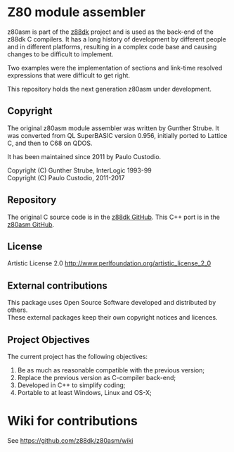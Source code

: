 # Z80 module assembler

z80asm is part of the [z88dk](http://www.z88dk.org/) project and is used as the back-end of the z88dk C compilers. It has a long history of development by different people and in different platforms, resulting in a complex code base and causing changes to be difficult to implement. 

Two examples were the implementation of sections and link-time resolved expressions that were difficult to get right.

This repository holds the next generation z80asm under development.

## Copyright

The original z80asm module assembler was written by Gunther Strube. 
It was converted from QL SuperBASIC version 0.956, initially ported to Lattice C,
and then to C68 on QDOS.

It has been maintained since 2011 by Paulo Custodio.

Copyright (C) Gunther Strube, InterLogic 1993-99  
Copyright (C) Paulo Custodio, 2011-2017

## Repository

The original C source code is in the [z88dk GitHub](https://github.com/z88dk/z88dk/src/z80asm/).
This C++ port is in the [z80asm GitHub](https://github.com/z88dk/z80asm).

## License

Artistic License 2.0 <http://www.perlfoundation.org/artistic_license_2_0>

## External contributions

This package uses Open Source Software developed and distributed by others.  
These external packages keep their own copyright notices and licences.

## Project Objectives

The current project has the following objectives:

1. Be as much as reasonable compatible with the previous version;
1. Replace the previous version as C-compiler back-end;
1. Developed in C++ to simplify coding;
1. Portable to at least Windows, Linux and OS-X;

# Wiki for contributions

See https://github.com/z88dk/z80asm/wiki

